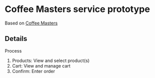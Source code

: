 # Coffee Masters service prototype

Based on [Coffee Masters](/coffee-masters-mockup.png)

## Details

Process
1. Products: View and select product(s)
2. Cart: View and manage cart
3. Confirm: Enter order
